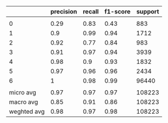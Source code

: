 |             | precision | recall | f1-score | support |
| ----------- | --------- | ------ | -------- | ------- |
|             |           |        |          |         |
| 0           | 0.29      | 0.83   | 0.43     | 883     |
| 1           | 0.9       | 0.99   | 0.94     | 1712    |
| 2           | 0.92      | 0.77   | 0.84     | 983     |
| 3           | 0.91      | 0.97   | 0.94     | 3939    |
| 4           | 0.98      | 0.9    | 0.93     | 1832    |
| 5           | 0.97      | 0.96   | 0.96     | 2434    |
| 6           | 1         | 0.98   | 0.99     | 96440   |
|             |           |        |          |         |
| micro avg   | 0.97      | 0.97   | 0.97     | 108223  |
| macro avg   | 0.85      | 0.91   | 0.86     | 108223  |
| weghted avg | 0.98      | 0.97   | 0.98     | 108223  |
